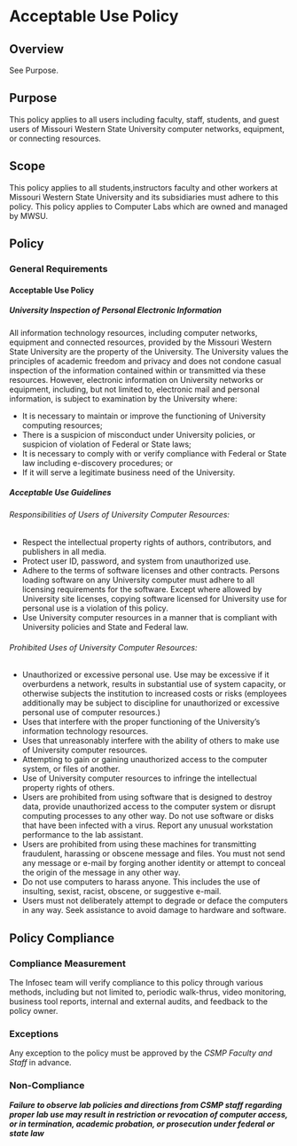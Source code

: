 # Acceptable Use Policy

## Overview
See Purpose.

## Purpose
This policy applies to all users including faculty, staff, students, and guest users of Missouri Western State University computer networks, equipment, or connecting resources.

## Scope
This policy applies to all students,instructors faculty and other workers at Missouri Western State University and its subsidiaries must adhere to this policy. This policy applies to Computer Labs which are owned and managed by MWSU.

## Policy
### General Requirements
#### Acceptable Use Policy

##### University Inspection of Personal Electronic Information
All information technology resources, including computer networks, equipment and connected resources, provided by the Missouri Western State University are the property of the University.  The University values the principles of academic freedom and privacy and does not condone casual inspection of the information contained within or transmitted via these resources.  However, electronic information on University networks or equipment, including, but not limited to, electronic mail and personal information, is subject to examination by the University where: 

* It is necessary to maintain or improve the functioning of University computing resources;
* There is a suspicion of misconduct under University policies, or suspicion of violation of Federal or State laws; 
*	It is necessary to comply with or verify compliance with Federal or State law including e-discovery procedures; or
*	If it will serve a legitimate business need of the University.

##### Acceptable Use Guidelines

###### Responsibilities of Users of University Computer Resources: 
*	Respect the intellectual property rights of authors, contributors, and publishers in all media.
*	Protect user ID, password, and system from unauthorized use.
*	Adhere to the terms of software licenses and other contracts. Persons loading software on any University computer must adhere to all licensing requirements for the software. Except where allowed by University site licenses, copying software licensed for University use for personal use is a violation of this policy.
*	Use University computer resources in a manner that is compliant with University policies and State and Federal law.

###### Prohibited Uses of University Computer Resources: 
*	Unauthorized or excessive personal use. Use may be excessive if it overburdens a network, results in substantial use of system capacity, or otherwise subjects the institution to increased costs or risks (employees additionally may be subject to discipline for unauthorized or excessive personal use of computer resources.)
*	Uses that interfere with the proper functioning of the University’s information technology resources.
*	Uses that unreasonably interfere with the ability of others to make use of University computer resources.
*	Attempting to gain or gaining unauthorized access to the computer system, or files of another.
*	Use of University computer resources to infringe the intellectual property rights of others.
*	Users are prohibited from using software that is designed to destroy data, provide unauthorized access to the computer system or disrupt computing processes to any other way. Do not use software or disks that have been infected with a virus. Report any unusual workstation performance to the lab assistant.
*	Users are prohibited from using these machines for transmitting fraudulent, harassing or obscene message and files. You must not send any message or e-mail by forging another identity or attempt to conceal the origin of the message in any other way.
*	Do not use computers to harass anyone. This includes the use of insulting, sexist, racist, obscene, or suggestive e-mail.
*	Users must not deliberately attempt to degrade or deface the computers in any way. Seek assistance to avoid damage to hardware and software.

## Policy Compliance
### Compliance Measurement
The Infosec team will verify compliance to this policy through various methods, including but not limited to, periodic walk-thrus, video monitoring, business tool reports, internal and external audits, and feedback to the policy owner.
### Exceptions
Any exception to the policy must be approved by the *CSMP Faculty and Staff* in advance.
### Non-Compliance
*__Failure to observe lab policies and directions from CSMP staff regarding proper lab use may result in restriction or revocation of computer access, or in termination, academic probation, or prosecution under federal or state law__*
